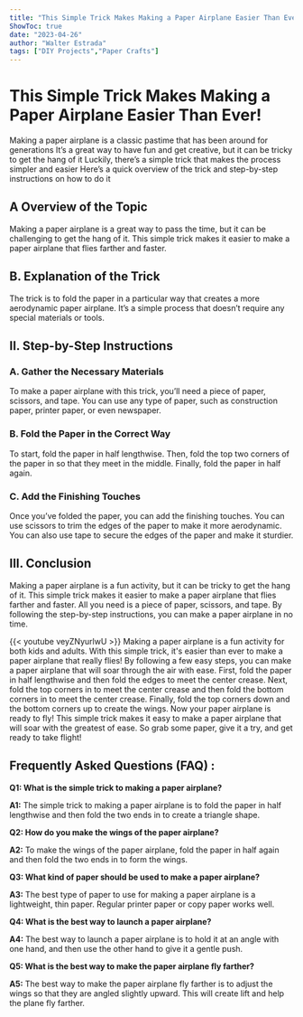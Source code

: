 ```yaml
---
title: "This Simple Trick Makes Making a Paper Airplane Easier Than Ever!"
ShowToc: true 
date: "2023-04-26"
author: "Walter Estrada" 
tags: ["DIY Projects","Paper Crafts"]
---
```

# This Simple Trick Makes Making a Paper Airplane Easier Than Ever!

Making a paper airplane is a classic pastime that has been around for generations It’s a great way to have fun and get creative, but it can be tricky to get the hang of it Luckily, there’s a simple trick that makes the process simpler and easier Here’s a quick overview of the trick and step-by-step instructions on how to do it

## A Overview of the Topic

Making a paper airplane is a great way to pass the time, but it can be challenging to get the hang of it. This simple trick makes it easier to make a paper airplane that flies farther and faster.

## B. Explanation of the Trick

The trick is to fold the paper in a particular way that creates a more aerodynamic paper airplane. It’s a simple process that doesn’t require any special materials or tools.

## II. Step-by-Step Instructions

### A. Gather the Necessary Materials

To make a paper airplane with this trick, you’ll need a piece of paper, scissors, and tape. You can use any type of paper, such as construction paper, printer paper, or even newspaper.

### B. Fold the Paper in the Correct Way

To start, fold the paper in half lengthwise. Then, fold the top two corners of the paper in so that they meet in the middle. Finally, fold the paper in half again.

### C. Add the Finishing Touches

Once you’ve folded the paper, you can add the finishing touches. You can use scissors to trim the edges of the paper to make it more aerodynamic. You can also use tape to secure the edges of the paper and make it sturdier.

## III. Conclusion

Making a paper airplane is a fun activity, but it can be tricky to get the hang of it. This simple trick makes it easier to make a paper airplane that flies farther and faster. All you need is a piece of paper, scissors, and tape. By following the step-by-step instructions, you can make a paper airplane in no time.

{{< youtube veyZNyurlwU >}} 
Making a paper airplane is a fun activity for both kids and adults. With this simple trick, it's easier than ever to make a paper airplane that really flies! By following a few easy steps, you can make a paper airplane that will soar through the air with ease. First, fold the paper in half lengthwise and then fold the edges to meet the center crease. Next, fold the top corners in to meet the center crease and then fold the bottom corners in to meet the center crease. Finally, fold the top corners down and the bottom corners up to create the wings. Now your paper airplane is ready to fly! This simple trick makes it easy to make a paper airplane that will soar with the greatest of ease. So grab some paper, give it a try, and get ready to take flight!

## Frequently Asked Questions (FAQ) :
**Q1: What is the simple trick to making a paper airplane?**

**A1:** The simple trick to making a paper airplane is to fold the paper in half lengthwise and then fold the two ends in to create a triangle shape.

**Q2: How do you make the wings of the paper airplane?**

**A2:** To make the wings of the paper airplane, fold the paper in half again and then fold the two ends in to form the wings.

**Q3: What kind of paper should be used to make a paper airplane?**

**A3:** The best type of paper to use for making a paper airplane is a lightweight, thin paper. Regular printer paper or copy paper works well.

**Q4: What is the best way to launch a paper airplane?**

**A4:** The best way to launch a paper airplane is to hold it at an angle with one hand, and then use the other hand to give it a gentle push.

**Q5: What is the best way to make the paper airplane fly farther?**

**A5:** The best way to make the paper airplane fly farther is to adjust the wings so that they are angled slightly upward. This will create lift and help the plane fly farther.



